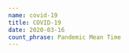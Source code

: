```yaml
---
name: covid-19
title: COVID-19
date: 2020-03-16
count_phrase: Pandemic Mean Time
---
```

<!--
	I think the start date here should actually be 2020-03-11, the date
	that the WHO declared COVID-19 a pandemic, but the count used in
	"Don't Waste the COVID-19 Reboot" seems to start on 2020-03-16.
-->
